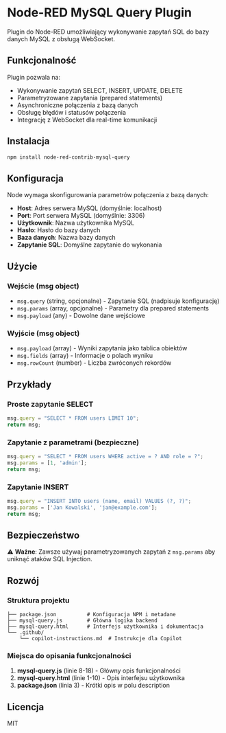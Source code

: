 # Node-RED MySQL Query Plugin

Plugin do Node-RED umożliwiający wykonywanie zapytań SQL do bazy danych MySQL z obsługą WebSocket.

## Funkcjonalność

Plugin pozwala na:
- Wykonywanie zapytań SELECT, INSERT, UPDATE, DELETE
- Parametryzowane zapytania (prepared statements) 
- Asynchroniczne połączenia z bazą danych
- Obsługę błędów i statusów połączenia
- Integrację z WebSocket dla real-time komunikacji

## Instalacja

```bash
npm install node-red-contrib-mysql-query
```

## Konfiguracja

Node wymaga skonfigurowania parametrów połączenia z bazą danych:

- **Host**: Adres serwera MySQL (domyślnie: localhost)
- **Port**: Port serwera MySQL (domyślnie: 3306)  
- **Użytkownik**: Nazwa użytkownika MySQL
- **Hasło**: Hasło do bazy danych
- **Baza danych**: Nazwa bazy danych
- **Zapytanie SQL**: Domyślne zapytanie do wykonania

## Użycie

### Wejście (msg object)

- `msg.query` (string, opcjonalne) - Zapytanie SQL (nadpisuje konfigurację)
- `msg.params` (array, opcjonalne) - Parametry dla prepared statements
- `msg.payload` (any) - Dowolne dane wejściowe

### Wyjście (msg object)

- `msg.payload` (array) - Wyniki zapytania jako tablica obiektów
- `msg.fields` (array) - Informacje o polach wyniku  
- `msg.rowCount` (number) - Liczba zwróconych rekordów

## Przykłady

### Proste zapytanie SELECT
```javascript
msg.query = "SELECT * FROM users LIMIT 10";
return msg;
```

### Zapytanie z parametrami (bezpieczne)
```javascript
msg.query = "SELECT * FROM users WHERE active = ? AND role = ?";
msg.params = [1, 'admin'];
return msg;
```

### Zapytanie INSERT
```javascript
msg.query = "INSERT INTO users (name, email) VALUES (?, ?)";
msg.params = ['Jan Kowalski', 'jan@example.com'];
return msg;
```

## Bezpieczeństwo

⚠️ **Ważne**: Zawsze używaj parametryzowanych zapytań z `msg.params` aby uniknąć ataków SQL Injection.

## Rozwój

### Struktura projektu

```
├── package.json          # Konfiguracja NPM i metadane
├── mysql-query.js        # Główna logika backend 
├── mysql-query.html      # Interfejs użytkownika i dokumentacja
└── .github/
    └── copilot-instructions.md  # Instrukcje dla Copilot
```

### Miejsca do opisania funkcjonalności

1. **mysql-query.js** (linie 8-18) - Główny opis funkcjonalności
2. **mysql-query.html** (linie 1-10) - Opis interfejsu użytkownika  
3. **package.json** (linia 3) - Krótki opis w polu description

## Licencja

MIT

